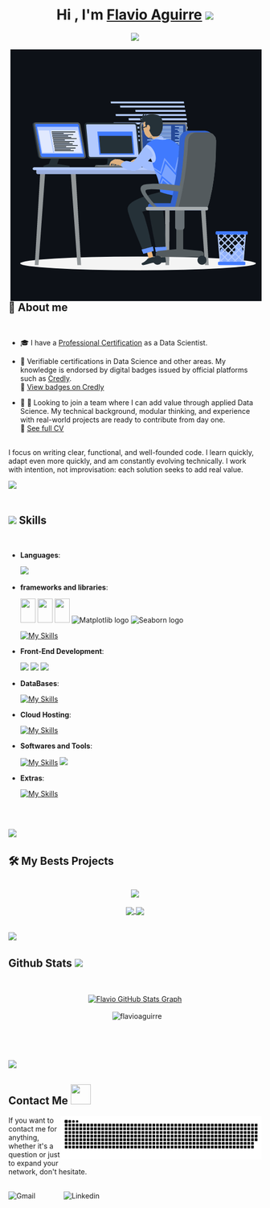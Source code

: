 <h1 align="center"><b>Hi , I'm <a href="https://www.linkedin.com/in/flavio-aguirre-12784a252/">Flavio Aguirre</a></b>
<img src="https://media.giphy.com/media/hvRJCLFzcasrR4ia7z/giphy.gif" width="35"></h1>
<p align="center">
<a href="https://github.com/DenverCoder1/readme-typing-svg">
<img src="https://readme-typing-svg.herokuapp.com?font=Time+New+Roman&color=cyan&size=25&center=true&vCenter=true&width=600&height=100&lines=I'm+Data+Scientist;I'm+Python+Developer;I'm+Web+Developer;I+build+solutions+with+code;I+learn+every+day+to+stay+sharp;Focused%2C+adaptable%2C+and+committed+to+growth">
</a>
</p>

<p><img align="right" src="https://raw.githubusercontent.com/SubhadeepZilong/SubhadeepZilong/main/icons/animation_500_kxa883sd.gif" alt="SubhadeepZilong" /></p>
	
##  👤  **About me**

<br>

- 🎓 I have a [Professional Certification](https://coursera.org/share/e1bf682c0ff12bd89baf32ec7de5b6e7) as a Data Scientist.  <br>

- 🚀 Verifiable certifications in Data Science and other areas.
My knowledge is endorsed by digital badges issued by official platforms such as [Credly](https://info.credly.com/).<br>
🔗 [View badges on Credly](https://www.credly.com/users/flavio-aguirre.84c58337) <br>


- 💼 🎯 Looking to join a team where I can add value through applied Data Science.
My technical background, modular thinking, and experience with real-world projects are ready to contribute from day one.<br>
📄 [See full CV](https://drive.google.com/file/d/19EWagZdD2dJtjy6OjSkaQjN9-n18SbiV/view?usp=sharing) <br>

<br>
I focus on writing clear, functional, and well-founded code. I learn quickly, adapt even more quickly, and am constantly evolving technically.
I work with intention, not improvisation: each solution seeks to add real value.
<br>

<img src="https://user-images.githubusercontent.com/73097560/115834477-dbab4500-a447-11eb-908a-139a6edaec5c.gif"><br><br>

## <img src="https://media2.giphy.com/media/QssGEmpkyEOhBCb7e1/giphy.gif?cid=ecf05e47a0n3gi1bfqntqmob8g9aid1oyj2wr3ds3mg700bl&rid=giphy.gif" width ="25"><b> Skills</b>
<br>
<p align="center">

- **Languages**:
    
    <img src="https://cdn.jsdelivr.net/gh/devicons/devicon/icons/python/python-original.svg"  style="height: 3rem"/>
    

- **frameworks and libraries**:

    <img width="30px" src="https://cdn.jsdelivr.net/gh/devicons/devicon/icons/numpy/numpy-original.svg" style="height: 3rem"/>
    <img width="30px" src="https://cdn.jsdelivr.net/gh/devicons/devicon/icons/pandas/pandas-original.svg" style="height: 3rem"/>
    <img width="30px" src="https://cdn.jsdelivr.net/gh/devicons/devicon/icons/tensorflow/tensorflow-original.svg" style="height: 3rem"/>
    <img src="https://matplotlib.org/_static/logo2_compressed.svg" alt="Matplotlib logo" width="100"/>
    <img src="https://seaborn.pydata.org/_static/logo-wide-lightbg.svg" alt="Seaborn logo" width="120"/>
    
    [![My Skills](https://skillicons.dev/icons?i=sklearn,django,fastapi,flutter,flask)](https://skillicons.dev) <br>



- **Front-End Development**:
  
  <img src="https://cdn.jsdelivr.net/gh/devicons/devicon/icons/html5/html5-original-wordmark.svg" style="height: 3rem"/>
  <img src="https://cdn.jsdelivr.net/gh/devicons/devicon/icons/css3/css3-original-wordmark.svg" style="height: 3rem"/>
  <img src="https://cdn.jsdelivr.net/gh/devicons/devicon/icons/javascript/javascript-plain.svg" style="height: 3rem"/>

- **DataBases**:

    [![My Skills](https://skillicons.dev/icons?i=sqlite,postgres,mysql,mongodb)](https://skillicons.dev)


- **Cloud Hosting**:

    [![My Skills](https://skillicons.dev/icons?i=azure,gcp)](https://skillicons.dev)
    

- **Softwares and Tools**:
    
    [![My Skills](https://skillicons.dev/icons?i=git,github,vscode,docker,ai)](https://skillicons.dev) 
     <img style="height: 3rem" src="https://cdn.jsdelivr.net/gh/devicons/devicon/icons/jupyter/jupyter-original.svg" />
    

- **Extras**:

    [![My Skills](https://skillicons.dev/icons?i=powershell,discord)](https://skillicons.dev)

<br>
<br>

<img src="https://user-images.githubusercontent.com/73097560/115834477-dbab4500-a447-11eb-908a-139a6edaec5c.gif"> <br>

## 🛠️ My Bests Projects

<div align="center">
	<br>
<a href="https://github.com/flavioaguirre/byebye-predictor">
  <img align="center" src="https://github-readme-stats.anuraghazra1.vercel.app/api/pin/?username=flavioaguirre&repo=byebye-predictor&theme=tokyonight"/>
</a>  <br>
	<br>
<a href="https://github.com/flavioaguirre/precipi-check">
  <img align="center" src="https://github-readme-stats.anuraghazra1.vercel.app/api/pin/?username=flavioaguirre&repo=precipi-check&theme=tokyonight" />
</a> 
<a href="https://github.com/flavioaguirre/datascience-capstone">
  <img align="center" src="https://github-readme-stats.anuraghazra1.vercel.app/api/pin/?username=flavioaguirre&repo=datascience-capstone&theme=tokyonight" />
</a> 
<br>

</div>
<br>
<br>
<img src="https://user-images.githubusercontent.com/73097560/115834477-dbab4500-a447-11eb-908a-139a6edaec5c.gif">

## Github Stats <img src = "https://i.pinimg.com/originals/65/c4/f4/65c4f452571be1261e9c623f7da488ac.gif" width = 35px>

  <br/>
  <p align="center">
	    <a href="https://github.com/flavioaguirre?tab=repositories"><img align="center" src="https://github-profile-summary-cards.vercel.app/api/cards/profile-details?username=flavioaguirre&theme=tokyonight&hide_border=true)](https://github.com/flavioaguirre)" alt="Flavio GitHub Stats Graph"/></a><br>
	<br/>
	  &nbsp;
		  <img src="https://github-readme-stats.vercel.app/api/top-langs?username=flavioaguirre&show_icons=true&locale=en&layout=compact&theme=tokyonight" alt="flavioaguirre" height="192px"/><br>
	  <br/>
	  <div align="center">
		<a href="https://github.com/flavioaguirre?tab=repositories">
		</div>	  
		</a>
	<br>

  </p>

<br/>


<img src="https://user-images.githubusercontent.com/73097560/115834477-dbab4500-a447-11eb-908a-139a6edaec5c.gif">

<p align="center">
<h2>Contact Me   <img src='https://raw.githubusercontent.com/ShahriarShafin/ShahriarShafin/main/Assets/handshake.gif' width="40px" height="40px"></h2>
<p>
<img hight="400" width="400" align="right" alt="GIF" src="https://raw.githubusercontent.com/Elanza-48/Elanza-48/main/resources/img/github-contribution-grid-snake.svg">

If you want to contact me for anything, whether it's a question or just to expand your network, don't hesitate.

<br>
<a href="mailto:flavioaguirre0@gmail.com">
 <img align="left" alt="Gmail" width="110" hight="90" src="https://github.com/Xx-Ashutosh-xX/Xx-Ashutosh-xX/blob/master/assets/icons/gmail.png" />
</a>
<a href="https://www.linkedin.com/in/flavio-aguirre-12784a252/">
  <img align="left" alt="Linkedin" width="130" hight="90" src="https://github.com/Xx-Ashutosh-xX/Xx-Ashutosh-xX/blob/master/assets/icons/linkedin.png" />
</br>
</br>
</br>
</a>
 </p>
</p>


